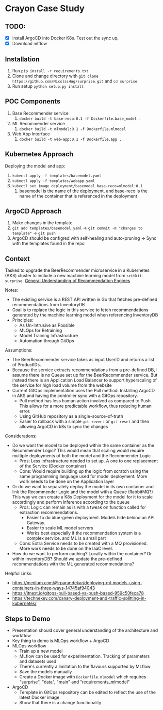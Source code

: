 # Crayon Case Study

## TODO:
- [x] Install ArgoCD into Docker K8s. Test out the sync up. 
- [x] Download mlflow

## Installation
1. Run `pip install -r requirements.txt`
2. Clone and change directory with `git clone https://github.com/NicolasHug/surprise.git` and `cd surprise`
3. Run setup `python setup.py install`

## POC Components
1. Base Recommender service
   1. `docker build -t base-reco:0.1 -f Dockerfile.base_model .`
2. ML Recommender service
   1. `docker build -t mlmodel:0.1 -f Dockerfile.mlmodel`
3. Web App Interface
   1. `docker build -t web-app:0.1 -f Dockerfile.app . `

## Kubernetes Approach
Deploying the model and app:
1. `kubectl apply -f templates/basemodel.yaml`
2. `kubectl apply -f templates/webapp.yaml`
3. `kubectl set image deployment/basemodel base-reco=mlmodel:0.1`
   1. basemodel is the name of the deployment, and base-reco is the name of the container that is referenced in the deployment

## ArgoCD Approach
1. Make changes in the template
2. `git add templates/basemodel.yaml` -> `git commit -m "changes to template"` -> `git push`
3. ArgoCD should be configred with self-healing and auto-pruning -> Sync with the templates found in the repo

## Context
Tasked to upgrade the BeerRecommender microservice in a Kubernetes (AKS) cluster to include a new machine learning model from `scitkit-surprise`. [General Understanding of Recommendation Engines](https://realpython.com/build-recommendation-engine-collaborative-filtering/)

Notes:
- The existing service is a REST API written in Go that fetches pre-defined recommendations from InventoryDB
- Goal is to replace the logic in this service to fetch recommendations generated by the machine learning model when referencing InventoryDB
- Principles:
  - As Un-Intrusive as Possible
  - MLOps for Retraining
  - Model Training Infrastructure
  - Automation through GitOps

Assumptions:
- The BeerRecommender service takes as input UserID and returns a list of ProductIDs.
- Because the service extracts recommendations from a pre-defined DB, I assume there is no Queue set up for the BeerRecommender service. But instead there is an Application Load Balancer to support hyperscaling of the service for high load volume from the website
- Current GitOps implementation uses the Pull method. Installing ArgoCD in AKS and having the controller sync with a GitOps repository. 
  - Pull method has less human action involved as compared to Push. This allows for a more predictable workflow, thus reducing human error.
  - Using GitHub repository as a single-source-of-truth 
  - Easier to rollback with a simple `git revert` or `git reset` and then allowing ArgoCD in k8s to sync the changes

Considerations:
- Do we want the model to be deployed within the same container as the Recommender Logic? This would mean that scaling would require multiple deployments of both the model and the Recommender Logic
  - Pros: Less infrastructure needed to set up. A one to one replacement of the Service (Docker container)
  - Cons: Would require building up the logic from scratch using the same programming language used for model deployment. More work needs to be done on the Application layer
- Or do we want to separately deploy the model in its own container and link the Recommender Logic and the model with a Queue (RabbitMQ?) This way we can create a K8s Deployment for the model for it to scale accordingly and perform inference according to the queue
  - Pros: Logic can remain as is with a tweak on function called for extraction recommendations. 
    - Easier to do blue-green deployment. Models hide behind an API Gateway. 
    - Easier to scale ML model servers
    - Works best especially if the recommendation system is a complex service. and ML is a small part
  - Cons: Extra Service needs to be created with a MQ provisioned. More work needs to be done on the IaaC level. 
- How do we want to perform caching? Locally within the container? Or within InventoryDB? Should we update the pre-defined recommendations with the ML generated recommendations? 

Helpful Links:
- https://medium.com/@rparundekar/deploying-ml-models-using-containers-in-three-ways-14745af94043
- https://itnext.io/gitops-pull-based-vs-push-based-959c50feca78
- https://technekey.com/canary-deployment-and-traffic-splitting-in-kubernetes/


## Steps to Demo
- Presentation should cover general understanding of the architecture and workflow
- Key thing to demo is MLOps workflow + ArgoCD
- MLOps workflow
  - Train up a new model
  - MLflow can be used for experimentation. Tracking of parameters and datasets used
  - There's currently a limitation to the flavours supported by MLflow
  - Save the models manually 
  - Create a Docker image with `Dockerfile.mlmodel` which requires "surprise", "data", "main" and "requirements_mlmodel"
- ArgoCD
  - Template in GitOps repository can be edited to reflect the use of the latest Docker image
  - Show that there is a change functionality